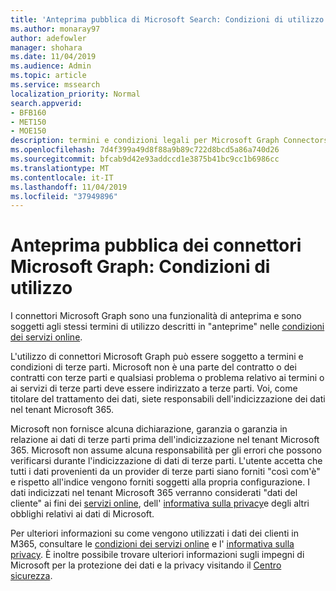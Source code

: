 ```yaml
---
title: 'Anteprima pubblica di Microsoft Search: Condizioni di utilizzo'
ms.author: monaray97
author: adefowler
manager: shohara
ms.date: 11/04/2019
ms.audience: Admin
ms.topic: article
ms.service: mssearch
localization_priority: Normal
search.appverid:
- BFB160
- MET150
- MOE150
description: termini e condizioni legali per Microsoft Graph Connectors Public Preview per Microsoft Search
ms.openlocfilehash: 7d4f399a49d8f88a9b89c722d8bcd5a86a740d26
ms.sourcegitcommit: bfcab9d42e93addccd1e3875b41bc9cc1b6986cc
ms.translationtype: MT
ms.contentlocale: it-IT
ms.lasthandoff: 11/04/2019
ms.locfileid: "37949896"
---
```

# <a name="microsoft-graph-connectors-public-preview-terms-of-use"></a>Anteprima pubblica dei connettori Microsoft Graph: Condizioni di utilizzo

I connettori Microsoft Graph sono una funzionalità di anteprima e sono soggetti agli stessi termini di utilizzo descritti in "anteprime" nelle [condizioni dei servizi online](http://www.microsoftvolumelicensing.com/Downloader.aspx?documenttype=OST&lang=English).

L'utilizzo di connettori Microsoft Graph può essere soggetto a termini e condizioni di terze parti. Microsoft non è una parte del contratto o dei contratti con terze parti e qualsiasi problema o problema relativo ai termini o ai servizi di terze parti deve essere indirizzato a terze parti. Voi, come titolare del trattamento dei dati, siete responsabili dell'indicizzazione dei dati nel tenant Microsoft 365.

Microsoft non fornisce alcuna dichiarazione, garanzia o garanzia in relazione ai dati di terze parti prima dell'indicizzazione nel tenant Microsoft 365.  Microsoft non assume alcuna responsabilità per gli errori che possono verificarsi durante l'indicizzazione di dati di terze parti.  L'utente accetta che tutti i dati provenienti da un provider di terze parti siano forniti "così com'è" e rispetto all'indice vengono forniti soggetti alla propria configurazione. I dati indicizzati nel tenant Microsoft 365 verranno considerati "dati del cliente" ai fini dei [servizi online](http://www.microsoftvolumelicensing.com/Downloader.aspx?documenttype=OST&lang=English), dell' [informativa sulla privacy](https://privacy.microsoft.com/privacystatement)e degli altri obblighi relativi ai dati di Microsoft.

Per ulteriori informazioni su come vengono utilizzati i dati dei clienti in M365, consultare le [condizioni dei servizi online](http://www.microsoftvolumelicensing.com/Downloader.aspx?documenttype=OST&lang=English) e l' [informativa sulla privacy](https://privacy.microsoft.com/privacystatement). È inoltre possibile trovare ulteriori informazioni sugli impegni di Microsoft per la protezione dei dati e la privacy visitando il [Centro sicurezza](https://www.microsoft.com/trust-center).

